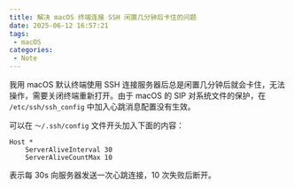 ```yaml
---
title: 解决 macOS 终端连接 SSH 闲置几分钟后卡住的问题
date: 2025-06-12 16:57:21
tags:
 - macOS
categories:
 - Note
---
```


我用 macOS 默认终端使用 SSH 连接服务器后总是闲置几分钟后就会卡住，无法操作，需要关闭终端重新打开。由于 macOS 的 SIP 对系统文件的保护，在 `/etc/ssh/ssh_config` 中加入心跳消息配置没有生效。 

可以在 `～/.ssh/config` 文件开头加入下面的内容：
```
Host *
    ServerAliveInterval 30
    ServerAliveCountMax 10
```

表示每 30s 向服务器发送一次心跳连接，10 次失败后断开。
